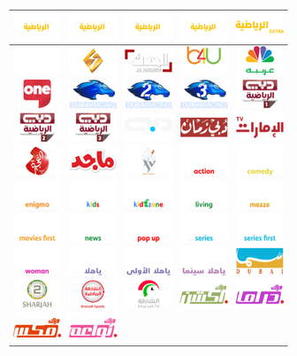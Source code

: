 | ![](https://raw.githubusercontent.com/RevGear/logo/master/Countries/AE/AbuDhabiSports1.png) | ![](https://raw.githubusercontent.com/RevGear/logo/master/Countries/AE/AbuDhabiSports2.png) | ![](https://raw.githubusercontent.com/RevGear/logo/master/Countries/AE/AbuDhabiSports3.png) | ![](https://raw.githubusercontent.com/RevGear/logo/master/Countries/AE/AbuDhabiSports4.png) | ![](https://raw.githubusercontent.com/RevGear/logo/master/Countries/AE/AbuDhabiSportsExtra.png) | 
|:---:|:---:|:---:|:---:|:---:| 
| ![](https://raw.githubusercontent.com/RevGear/logo/master/Countries/AE/AbuDhabiTV.png) | ![](https://raw.githubusercontent.com/RevGear/logo/master/Countries/AE/AjmanTV.png) | ![](https://raw.githubusercontent.com/RevGear/logo/master/Countries/AE/AlHadath.png) | ![](https://raw.githubusercontent.com/RevGear/logo/master/Countries/AE/B4UAflam.png) | ![](https://raw.githubusercontent.com/RevGear/logo/master/Countries/AE/CNBCArabiya.png) | 
| ![](https://raw.githubusercontent.com/RevGear/logo/master/Countries/AE/DubaiOne.png) | ![](https://raw.githubusercontent.com/RevGear/logo/master/Countries/AE/DubaiRacing.png) | ![](https://raw.githubusercontent.com/RevGear/logo/master/Countries/AE/DubaiRacing2.png) | ![](https://raw.githubusercontent.com/RevGear/logo/master/Countries/AE/DubaiRacing3.png) | ![](https://raw.githubusercontent.com/RevGear/logo/master/Countries/AE/DubaiSports1.png) | 
| ![](https://raw.githubusercontent.com/RevGear/logo/master/Countries/AE/DubaiSports2.png) | ![](https://raw.githubusercontent.com/RevGear/logo/master/Countries/AE/DubaiSports3.png) | ![](https://raw.githubusercontent.com/RevGear/logo/master/Countries/AE/DubaiTV.png) | ![](https://raw.githubusercontent.com/RevGear/logo/master/Countries/AE/DubaiZaman.png) | ![](https://raw.githubusercontent.com/RevGear/logo/master/Countries/AE/EmaratTV.png) | 
| ![](https://raw.githubusercontent.com/RevGear/logo/master/Countries/AE/FujairahTV.png) | ![](https://raw.githubusercontent.com/RevGear/logo/master/Countries/AE/Majid.png) | ![](https://raw.githubusercontent.com/RevGear/logo/master/Countries/AE/NoorDubai.png) | ![](https://raw.githubusercontent.com/RevGear/logo/master/Countries/AE/OSNAction.png) | ![](https://raw.githubusercontent.com/RevGear/logo/master/Countries/AE/OSNComedy.png) | 
| ![](https://raw.githubusercontent.com/RevGear/logo/master/Countries/AE/OSNEnigma.png) | ![](https://raw.githubusercontent.com/RevGear/logo/master/Countries/AE/OSNKids.png) | ![](https://raw.githubusercontent.com/RevGear/logo/master/Countries/AE/OSNKidZone.png) | ![](https://raw.githubusercontent.com/RevGear/logo/master/Countries/AE/OSNLiving.png) | ![](https://raw.githubusercontent.com/RevGear/logo/master/Countries/AE/OSNMezze.png) | 
| ![](https://raw.githubusercontent.com/RevGear/logo/master/Countries/AE/OSNMoviesFirst.png) | ![](https://raw.githubusercontent.com/RevGear/logo/master/Countries/AE/OSNNews.png) | ![](https://raw.githubusercontent.com/RevGear/logo/master/Countries/AE/OSNPopup.png) | ![](https://raw.githubusercontent.com/RevGear/logo/master/Countries/AE/OSNSeries.png) | ![](https://raw.githubusercontent.com/RevGear/logo/master/Countries/AE/OSNSeriesFirst.png) | 
| ![](https://raw.githubusercontent.com/RevGear/logo/master/Countries/AE/OSNWoman.png) | ![](https://raw.githubusercontent.com/RevGear/logo/master/Countries/AE/OSNYaHala.png) | ![](https://raw.githubusercontent.com/RevGear/logo/master/Countries/AE/OSNYaHalaAlOula.png) | ![](https://raw.githubusercontent.com/RevGear/logo/master/Countries/AE/OSNYaHalaCinema.png) | ![](https://raw.githubusercontent.com/RevGear/logo/master/Countries/AE/SamaDubai.png) | 
| ![](https://raw.githubusercontent.com/RevGear/logo/master/Countries/AE/Sharjah2.png) | ![](https://raw.githubusercontent.com/RevGear/logo/master/Countries/AE/SharjahSports.png) | ![](https://raw.githubusercontent.com/RevGear/logo/master/Countries/AE/SharjahTV.png) | ![](https://raw.githubusercontent.com/RevGear/logo/master/Countries/AE/WeyyakAction.png) | ![](https://raw.githubusercontent.com/RevGear/logo/master/Countries/AE/WeyyakDrama.png) | 
| ![](https://raw.githubusercontent.com/RevGear/logo/master/Countries/AE/WeyyakMix.png) | ![](https://raw.githubusercontent.com/RevGear/logo/master/Countries/AE/WeyyakNawaem.png)  | 
